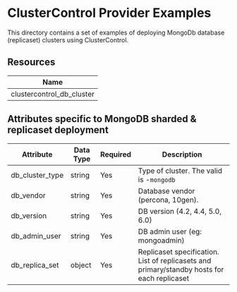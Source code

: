 # ClusterControl Provider Examples

This directory contains a set of examples of deploying MongoDb database (replicaset) clusters 
using ClusterControl. 

## Resources

| Name |
|------|
| clustercontrol_db_cluster |

## Attributes specific to  MongoDB sharded & replicaset deployment

| Attribute                | Data Type   | Required | Description                                                                                 |
|--------------------------|-------------|----------|---------------------------------------------------------------------------------------------|
| db_cluster_type | string      | Yes      | Type of cluster. The valid is -``mongodb``                                                  |
| db_vendor                | string      | Yes      | Database vendor (percona, 10gen).                                                           |
| db_version               | string      | Yes      | DB version (4.2, 4.4, 5.0, 6.0)                                                             |
| db_admin_user            | string      | Yes      | DB admin user (eg: mongoadmin)                                                              |
| db_replica_set           | object      | Yes      | Replicaset specification. List of replicasets and primary/standby hosts for each replicaset |

